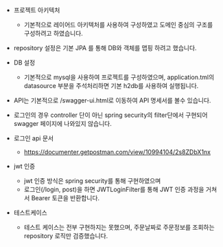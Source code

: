 - 프로젝트 아키텍처
  - 기본적으로 레이어드 아키텍처를 사용하여 구성하였고 도메인 중심의 구조를 구성하려고 하였습니다.
- repository  설정은 기본 JPA 를 통해 DB와 객체를 맵핑 하려고 했습니다.
- DB 설정
  - 기본적으로 mysql을 사용하여 프로젝트를 구성하였으며, application.tml의 datasource 부분을 주석처리하면 기본 h2db를 사용하여 실행됩니다.

- API는 기본적으로 /swagger-ui.html로 이동하여 API 명세서를 볼수 있습니다.
- 로그인의 경우 controller 단이 아닌 spring security의 filter단에서 구현되어 swagger 페이지에 나와있지 않습니다. 
- 로그인 api 문서
  - https://documenter.getpostman.com/view/10994104/2s8ZDbX1nx
- jwt 인증
  - jwt 인증 방식은 spring security를 통해 구현하였으며 
  - 로그인(/login, post)을 하면 JWTLoginFilter를 통해 JWT 인증 과정을 거쳐서 Bearer 토큰을 반환합니다. 

- 테스트케이스
  - 테스트 케이스는 전부 구현하지는 못했으며,  주문날짜로 주문정보를 조회하는 repository 로직만 검증했습니다.